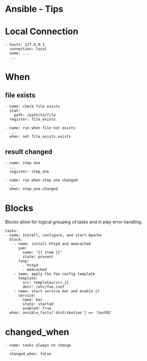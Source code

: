 # Ansible - Tips

Local Connection
================

``` {.sourceCode .yaml}
- hosts: 127.0.0.1
  connection: local
  name: ...
  ...
```

When
====

file exists
-----------

``` {.sourceCode .yaml}
- name: check file exists
  stat:
    path: /path/to/file
  register: file_exists

- name: run when file not exists
  ...
  when: not file_exists.exists
```

result changed
--------------

``` {.sourceCode .yaml}
- name: step one
  ...
  register: step_one

- name: run when step one changed
  ...
  when: step_one.changed
```

Blocks
======

Blocks allow for logical grouping of tasks and in play error handling.

``` {.sourceCode .yaml}
tasks:
- name: Install, configure, and start Apache
  block:
    - name: install httpd and memcached
      yum:
        name: "{{ item }}"
        state: present
      loop:
        - httpd
        - memcached
    - name: apply the foo config template
      template:
        src: templates/src.j2
        dest: /etc/foo.conf
    - name: start service bar and enable it
      service:
        name: bar
        state: started
        enabled: True
  when: ansible_facts['distribution'] == 'CentOS'
```

changed\_when
=============

``` {.sourceCode .yaml}
- name: tasks always no change
  ...
  changed_when: false
```
